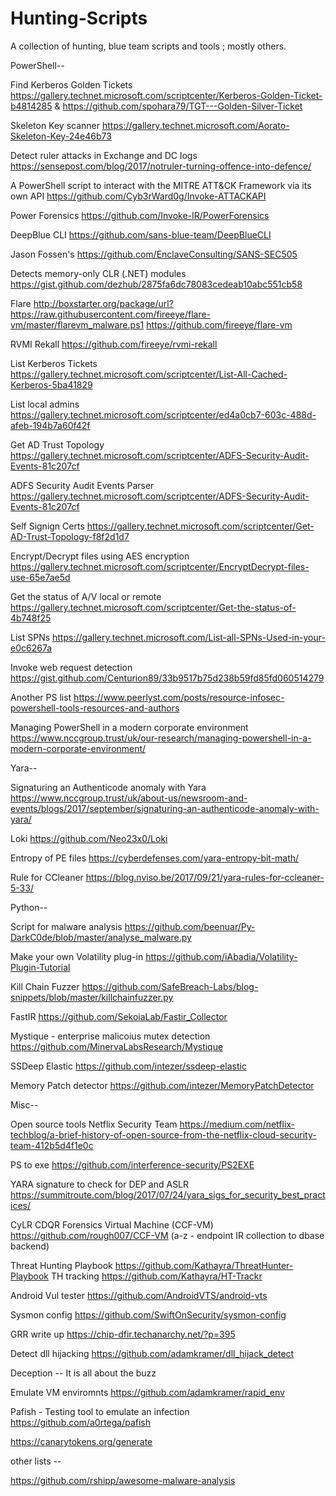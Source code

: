 # Hunting-Scripts
A collection of hunting, blue team scripts and tools ; mostly others.

PowerShell--

Find Kerberos Golden Tickets https://gallery.technet.microsoft.com/scriptcenter/Kerberos-Golden-Ticket-b4814285 & https://github.com/spohara79/TGT---Golden-Silver-Ticket

Skeleton Key scanner https://gallery.technet.microsoft.com/Aorato-Skeleton-Key-24e46b73

Detect ruler attacks in Exchange and DC logs https://sensepost.com/blog/2017/notruler-turning-offence-into-defence/ 

A PowerShell script to interact with the MITRE ATT&CK Framework via its own API  https://github.com/Cyb3rWard0g/Invoke-ATTACKAPI

Power Forensics https://github.com/Invoke-IR/PowerForensics

DeepBlue CLI https://github.com/sans-blue-team/DeepBlueCLI

Jason Fossen's https://github.com/EnclaveConsulting/SANS-SEC505

Detects memory-only CLR (.NET) modules https://gist.github.com/dezhub/2875fa6dc78083cedeab10abc551cb58

Flare http://boxstarter.org/package/url?https://raw.githubusercontent.com/fireeye/flare-vm/master/flarevm_malware.ps1 https://github.com/fireeye/flare-vm

RVMI Rekall https://github.com/fireeye/rvmi-rekall

List Kerberos Tickets https://gallery.technet.microsoft.com/scriptcenter/List-All-Cached-Kerberos-5ba41829

List local admins https://gallery.technet.microsoft.com/scriptcenter/ed4a0cb7-603c-488d-afeb-194b7a60f42f

Get AD Trust Topology https://gallery.technet.microsoft.com/scriptcenter/ADFS-Security-Audit-Events-81c207cf

ADFS Security Audit Events Parser https://gallery.technet.microsoft.com/scriptcenter/ADFS-Security-Audit-Events-81c207cf

Self Signign Certs https://gallery.technet.microsoft.com/scriptcenter/Get-AD-Trust-Topology-f8f2d1d7

Encrypt/Decrypt files using AES encryption https://gallery.technet.microsoft.com/scriptcenter/EncryptDecrypt-files-use-65e7ae5d

Get the status of A/V local or remote https://gallery.technet.microsoft.com/scriptcenter/Get-the-status-of-4b748f25

List SPNs https://gallery.technet.microsoft.com/List-all-SPNs-Used-in-your-e0c6267a

Invoke web request detection https://gist.github.com/Centurion89/33b9517b75d238b59fd85fd060514279

Another PS list https://www.peerlyst.com/posts/resource-infosec-powershell-tools-resources-and-authors

Managing PowerShell in a modern corporate environment https://www.nccgroup.trust/uk/our-research/managing-powershell-in-a-modern-corporate-environment/


Yara--

Signaturing an Authenticode anomaly with Yara https://www.nccgroup.trust/uk/about-us/newsroom-and-events/blogs/2017/september/signaturing-an-authenticode-anomaly-with-yara/

Loki https://github.com/Neo23x0/Loki 

Entropy of PE files https://cyberdefenses.com/yara-entropy-bit-math/

Rule for CCleaner https://blog.nviso.be/2017/09/21/yara-rules-for-ccleaner-5-33/


Python--

Script for malware analysis https://github.com/beenuar/Py-DarkC0de/blob/master/analyse_malware.py

Make your own Volatility plug-in https://github.com/iAbadia/Volatility-Plugin-Tutorial

Kill Chain Fuzzer https://github.com/SafeBreach-Labs/blog-snippets/blob/master/killchainfuzzer.py

FastIR https://github.com/SekoiaLab/Fastir_Collector

Mystique - enterprise malicoius mutex detection https://github.com/MinervaLabsResearch/Mystique

SSDeep Elastic https://github.com/intezer/ssdeep-elastic

Memory Patch detector https://github.com/intezer/MemoryPatchDetector


Misc--

Open source tools Netflix Security Team https://medium.com/netflix-techblog/a-brief-history-of-open-source-from-the-netflix-cloud-security-team-412b5d4f1e0c

PS to exe https://github.com/interference-security/PS2EXE

YARA signature to check for DEP and ASLR https://summitroute.com/blog/2017/07/24/yara_sigs_for_security_best_practices/

CyLR CDQR Forensics Virtual Machine (CCF-VM) https://github.com/rough007/CCF-VM (a-z - endpoint IR collection to dbase backend)

Threat Hunting Playbook https://github.com/Kathayra/ThreatHunter-Playbook TH tracking https://github.com/Kathayra/HT-Trackr

Android Vul tester https://github.com/AndroidVTS/android-vts 

Sysmon config https://github.com/SwiftOnSecurity/sysmon-config

GRR write up https://chip-dfir.techanarchy.net/?p=395 

Detect dll hijacking https://github.com/adamkramer/dll_hijack_detect


Deception -- It is all about the buzz

Emulate VM enviromnts https://github.com/adamkramer/rapid_env

Pafish - Testing tool to emulate an infection https://github.com/a0rtega/pafish

https://canarytokens.org/generate 


other lists --

https://github.com/rshipp/awesome-malware-analysis


